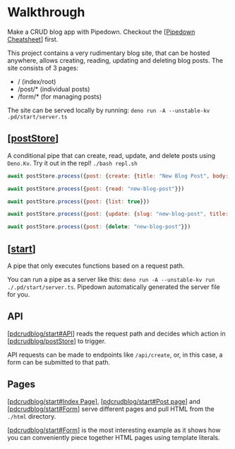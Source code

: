 # Walkthrough

Make a CRUD blog app with Pipedown. Checkout the [[Pipedown Cheatsheet]] first.

This project contains a very rudimentary blog site, that can be hosted anywhere, allows creating, reading, updating and deleting blog posts. The site consists of 3 pages:

- / (index/root)
- /post/* (individual posts)
- /form/* (for managing posts)

The site can be served locally by running: `deno run -A --unstable-kv .pd/start/server.ts`

## [[postStore]]

A conditional pipe that can create, read, update, and delete posts using `Deno.Kv`. Try it out in the repl!
`./bash repl.sh`

```js
await postStore.process({post: {create: {title: "New Blog Post", body: "# New Blog Post \n Some copy"}}})

await postStore.process({post: {read: "new-blog-post"}})

await postStore.process({post: {list: true}})

await postStore.process({post: {update: {slug: "new-blog-post", title: "New Blog Post", body: "# New Blog Post \n Some updated copy"}}})

await postStore.process({post: {delete: "new-blog-post"}})
```



## [[start]]
A pipe that only executes functions based on a request path.

You can run a pipe as a server like this: `deno run -A --unstable-kv run ./.pd/start/server.ts`. Pipedown automatically generated the server file for you.

## API
[[pdcrudblog/start#API]] reads the request path and decides which action in [[pdcrudblog/postStore]] to trigger.

API requests can be made to endpoints like `/api/create`, or, in this case, a form can be submitted to that path.

## Pages
[[pdcrudblog/start#Index Page]], [[pdcrudblog/start#Post page]] and [[pdcrudblog/start#Form]] serve different pages and pull HTML from the `./html` directory.

[[pdcrudblog/start#Form]] is the most interesting example as it shows how you can conveniently piece together HTML pages using template literals.


[//begin]: # "Autogenerated link references for markdown compatibility"
[Pipedown Cheatsheet]: <Pipedown Cheatsheet.md> "Pipedown Cheatsheet"
[postStore]: postStore.md "postStore"
[start]: start.md "Start"
[pdcrudblog/start#API]: start.md "Start"
[pdcrudblog/postStore]: postStore.md "postStore"
[pdcrudblog/start#Index Page]: start.md "Start"
[pdcrudblog/start#Post page]: start.md "Start"
[pdcrudblog/start#Form]: start.md "Start"
[//end]: # "Autogenerated link references"